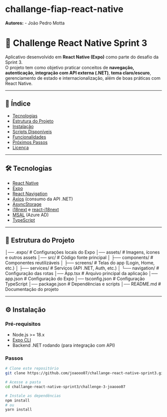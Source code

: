 # challange-fiap-react-native
   **Autores:**
    - João Pedro Motta

   # 🚀 Challenge React Native Sprint 3

Aplicativo desenvolvido em **React Native (Expo)** como parte do desafio da Sprint 3.  
O projeto tem como objetivo praticar conceitos de **navegação, autenticação, integração com API externa (.NET)**, **tema claro/escuro**, gerenciamento de estado e internacionalização, além de boas práticas com React Native.

---

## 📌 Índice
- [Tecnologias](#-tecnologias)
- [Estrutura do Projeto](#-estrutura-do-projeto)
- [Instalação](#-instalação)
- [Scripts Disponíveis](#-scripts-disponíveis)
- [Funcionalidades](#-funcionalidades)
- [Próximos Passos](#-próximos-passos)
- [Licença](#-licença)

---

## 🛠 Tecnologias

- [React Native](https://reactnative.dev/)
- [Expo](https://expo.dev/)
- [React Navigation](https://reactnavigation.org/)  
- [Axios](https://axios-http.com/) (consumo da API .NET)  
- [AsyncStorage](https://react-native-async-storage.github.io/async-storage/)  
- [i18next](https://www.i18next.com/) e [react-i18next](https://react.i18next.com/)  
- [MSAL](https://github.com/AzureAD/microsoft-authentication-library-for-js) (Azure AD)  
- [TypeScript](https://www.typescriptlang.org/)  

---

## 📂 Estrutura do Projeto

│── .expo/ # Configurações locais do Expo
│── assets/ # Imagens, ícones e outros assets
│── src/ # Código fonte principal
│ ├── components/ # Componentes reutilizáveis
│ ├── screens/ # Telas do app (Login, Home, etc.)
│ ├── services/ # Serviços (API .NET, Auth, etc.)
│ └── navigation/ # Configuração das rotas
│── App.tsx # Arquivo principal da aplicação
│── app.json # Configuração do Expo
│── tsconfig.json # Configuração TypeScript
│── package.json # Dependências e scripts
│── README.md # Documentação do projeto


---

## ⚙️ Instalação

### Pré-requisitos
- Node.js >= 18.x  
- [Expo CLI](https://docs.expo.dev/get-started/installation/)  
- Backend .NET rodando (para integração com API)  

### Passos
```bash
# Clone este repositório
git clone https://github.com/joaooo07/challange-react-native-sprint3.git

# Acesse a pasta
cd challange-react-native-sprint3/challenge-3-joaooo07

# Instale as dependências
npm install
# ou
yarn install
